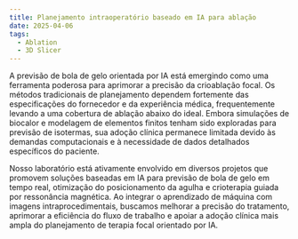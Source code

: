 ```yaml
---
title: Planejamento intraoperatório baseado em IA para ablação
date: 2025-04-06
tags:
  - Ablation
  - 3D Slicer
---
```


A previsão de bola de gelo orientada por IA está emergindo como uma ferramenta poderosa para aprimorar a precisão da crioablação focal. Os métodos tradicionais de planejamento dependem fortemente das especificações do fornecedor e da experiência médica, frequentemente levando a uma cobertura de ablação abaixo do ideal. Embora simulações de biocalor e modelagem de elementos finitos tenham sido exploradas para previsão de isotermas, sua adoção clínica permanece limitada devido às demandas computacionais e à necessidade de dados detalhados específicos do paciente.

Nosso laboratório está ativamente envolvido em diversos projetos que promovem soluções baseadas em IA para previsão de bola de gelo em tempo real, otimização do posicionamento da agulha e crioterapia guiada por ressonância magnética. Ao integrar o aprendizado de máquina com imagens intraprocedimentais, buscamos melhorar a precisão do tratamento, aprimorar a eficiência do fluxo de trabalho e apoiar a adoção clínica mais ampla do planejamento de terapia focal orientado por IA.

<!--more-->
